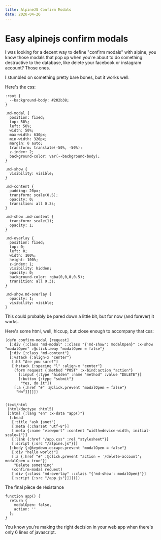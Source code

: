 ```yaml
---
title: AlpineJS Confirm Modals
date: 2020-04-26
---
```


# Easy alpinejs confirm modals

I was looking for a decent way to define "confirm modals" with alpine, you know those modals that pop up when you're about to do something destructive
to the database, like delete your facebook or instagram account? Those ones.

I stumbled on something pretty bare bones, but it works well:

Here's the css:

    :root {
      --background-body: #202b38;
    }

    .md-modal {
      position: fixed;
      top: 50%;
      left: 50%;
      width: 50%;
      max-width: 630px;
      min-width: 320px;
      margin: 0 auto;
      transform: translate(-50%, -50%);
      z-index: 2;
      background-color: var(--background-body);
    }

    .md-show {
      visibility: visible;
    }

    .md-content {
      padding: 20px;
      transform: scale(0.5);
      opacity: 0;
      transition: all 0.3s;
    }

    .md-show .md-content {
      transform: scale(1);
      opacity: 1;
    }

    .md-overlay {
      position: fixed;
      top: 0;
      left: 0;
      width: 100%;
      height: 100%;
      z-index: 1;
      visibility: hidden;
      opacity: 0;
      background-color: rgba(0,0,0,0.5);
      transition: all 0.3s;
    }

    .md-show.md-overlay {
      opacity: 1;
      visibility: visible;
    }


This could probably be pared down a little bit, but for now (and forever) it works.

Here's some html, well, hiccup, but close enough to accompany that css:


    (defn confirm-modal [request]
      [:div {:class "md-modal" ::class "{'md-show': modalOpen}" :x-show "modalOpen" :@click.away "modalOpen = false"}
      [:div {:class "md-content"}
      [:vstack {:align-x "center"}
       [:h3 "Are you sure?"]
       [:hstack {:spacing "l" :align-x "center"}
        (form request {:method "POST" :x-bind:action "action"}
          [:input {:type "hidden" :name "method" :value "DELETE"}]
          [:button {:type "submit"}
           "Yes, do it"])
        [:a {:href "#" :@click.prevent "modalOpen = false"}
         "No"]]]]])


    (text/html
     (html/doctype :html5)
     [:html {:lang "en" :x-data "app()"}
      [:head
       [:title "ask janet"]
       [:meta {:charset "utf-8"}]
       [:meta {:name "viewport" :content "width=device-width, initial-scale=1"}]
       [:link {:href "/app.css" :rel "stylesheet"}]
       [:script {:src "/alpine.js"}]]
      [:body {:@keydown.escape.prevent "modalOpen = false"}
       [:div "hello world!"]
       [:a {:href "#" :@click.prevent "action = '/delete-account'; modalOpen = true"}]
        "Delete something"
       (confirm-modal request)
       [:div {:class "md-overlay" ::class "{'md-show': modalOpen}"}]
       [:script {:src "/app.js"}]]])))


The final pièce de résistance

    function app() {
      return {
        modalOpen: false,
        action: ''
      };
    }

You know you're making the right decision in your web app when there's only 6 lines of javascript.
